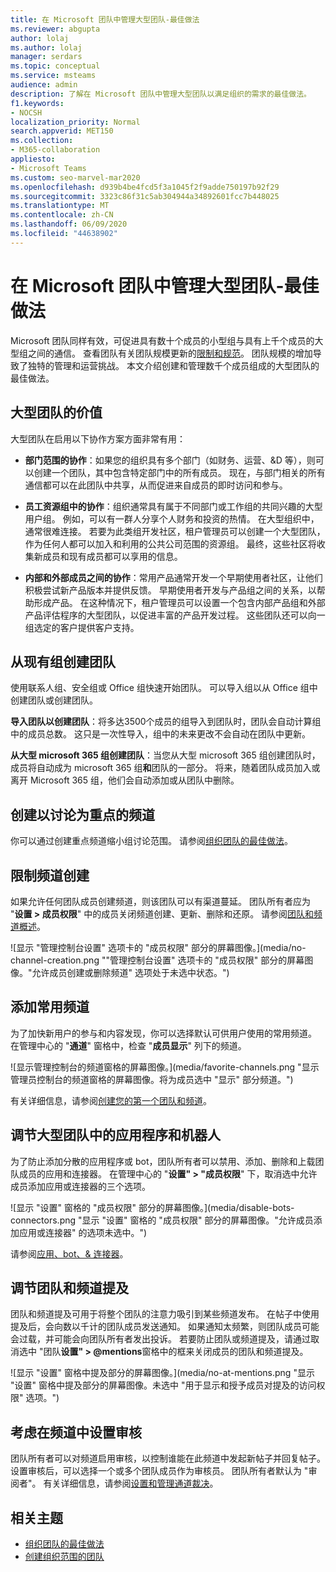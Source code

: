 ```yaml
---
title: 在 Microsoft 团队中管理大型团队-最佳做法
ms.reviewer: abgupta
author: lolaj
ms.author: lolaj
manager: serdars
ms.topic: conceptual
ms.service: msteams
audience: admin
description: 了解在 Microsoft 团队中管理大型团队以满足组织的需求的最佳做法。
f1.keywords:
- NOCSH
localization_priority: Normal
search.appverid: MET150
ms.collection:
- M365-collaboration
appliesto:
- Microsoft Teams
ms.custom: seo-marvel-mar2020
ms.openlocfilehash: d939b4be4fcd5f3a1045f2f9adde750197b92f29
ms.sourcegitcommit: 3323c86f31c5ab304944a34892601fcc7b448025
ms.translationtype: MT
ms.contentlocale: zh-CN
ms.lasthandoff: 06/09/2020
ms.locfileid: "44638902"
---
```

<a name="manage-large-teams-in-microsoft-teams---best-practices"></a>在 Microsoft 团队中管理大型团队-最佳做法
======================================================

Microsoft 团队同样有效，可促进具有数十个成员的小型组与具有上千个成员的大型组之间的通信。 查看团队有关团队规模更新的[限制和规范](limits-specifications-teams.md)。 团队规模的增加导致了独特的管理和运营挑战。 本文介绍创建和管理数千个成员组成的大型团队的最佳做法。

## <a name="value-of-large-teams"></a>大型团队的价值

大型团队在启用以下协作方案方面非常有用：

- **部门范围的协作**：如果您的组织具有多个部门（如财务、运营、&D 等），则可以创建一个团队，其中包含特定部门中的所有成员。 现在，与部门相关的所有通信都可以在此团队中共享，从而促进来自成员的即时访问和参与。

- **员工资源组中的协作**：组织通常具有属于不同部门或工作组的共同兴趣的大型用户组。 例如，可以有一群人分享个人财务和投资的热情。 在大型组织中，通常很难连接。 若要为此类组开发社区，租户管理员可以创建一个大型团队，作为任何人都可以加入和利用的公共公司范围的资源组。 最终，这些社区将收集新成员和现有成员都可以享用的信息。

- **内部和外部成员之间的协作**：常用产品通常开发一个早期使用者社区，让他们积极尝试新产品版本并提供反馈。 早期使用者开发与产品组之间的关系，以帮助形成产品。 在这种情况下，租户管理员可以设置一个包含内部产品组和外部产品评估程序的大型团队，以促进丰富的产品开发过程。 这些团队还可以向一组选定的客户提供客户支持。

## <a name="create-teams-from-existing-groups"></a>从现有组创建团队

使用联系人组、安全组或 Office 组快速开始团队。 可以导入组以从 Office 组中创建团队或创建团队。

**导入团队以创建团队**：将多达3500个成员的组导入到团队时，团队会自动计算组中的成员总数。 这只是一次性导入，组中的未来更改不会自动在团队中更新。

**从大型 microsoft 365 组创建团队**：当您从大型 microsoft 365 组创建团队时，成员将自动成为 microsoft 365 组**和**团队的一部分。 将来，随着团队成员加入或离开 Microsoft 365 组，他们会自动添加或从团队中删除。

## <a name="create-channels-to-focus-discussions"></a>创建以讨论为重点的频道

你可以通过创建重点频道缩小组讨论范围。 请参阅[组织团队的最佳做法](best-practices-organizing.md)。

## <a name="restrict-channel-creation"></a>限制频道创建

如果允许任何团队成员创建频道，则该团队可以有渠道蔓延。 团队所有者应为 "**设置 > 成员权限**" 中的成员关闭频道创建、更新、删除和还原。 请参阅[团队和频道概述](teams-channels-overview.md)。

![显示 "管理控制台设置" 选项卡的 "成员权限" 部分的屏幕图像。](media/no-channel-creation.png ""管理控制台设置" 选项卡的 "成员权限" 部分的屏幕图像。"允许成员创建或删除频道" 选项处于未选中状态。")

## <a name="add-favorite-channels"></a>添加常用频道

为了加快新用户的参与和内容发现，你可以选择默认可供用户使用的常用频道。 在管理中心的 "**通道**" 窗格中，检查 "**成员显示**" 列下的频道。

![显示管理控制台的频道窗格的屏幕图像。](media/favorite-channels.png "显示管理员控制台的频道窗格的屏幕图像。将为成员选中 "显示" 部分频道。")

 有关详细信息，请参阅[创建您的第一个团队和频道](get-started-with-teams-create-your-first-teams-and-channels.md)。

## <a name="regulate-applications-and-bots-in-large-teams"></a>调节大型团队中的应用程序和机器人

为了防止添加分散的应用程序或 bot，团队所有者可以禁用、添加、删除和上载团队成员的应用和连接器。 在管理中心的 "**设置" > "成员权限**" 下，取消选中允许成员添加应用或连接器的三个选项。

![显示 "设置" 窗格的 "成员权限" 部分的屏幕图像。](media/disable-bots-connectors.png "显示 "设置" 窗格的 "成员权限" 部分的屏幕图像。"允许成员添加应用或连接器" 的选项未选中。")

请参阅[应用、bot、& 连接器](deploy-apps-microsoft-teams-landing-page.md)。

## <a name="regulate-team-and-channel-mentions"></a>调节团队和频道提及

团队和频道提及可用于将整个团队的注意力吸引到某些频道发布。 在帖子中使用提及后，会向数以千计的团队成员发送通知。 如果通知太频繁，则团队成员可能会过载，并可能会向团队所有者发出投诉。 若要防止团队或频道提及，请通过取消选中 "团队**设置" > @mentions**窗格中的框来关闭成员的团队和频道提及。

![显示 "设置" 窗格中提及部分的屏幕图像。](media/no-at-mentions.png "显示 "设置" 窗格中提及部分的屏幕图像。未选中 "用于显示和授予成员对提及的访问权限" 选项。")

## <a name="consider-setting-up-moderation-in-your-channels"></a>考虑在频道中设置审核

团队所有者可以对频道启用审核，以控制谁能在此频道中发起新帖子并回复帖子。 设置审核后，可以选择一个或多个团队成员作为审核员。 团队所有者默认为 "审阅者"。 有关详细信息，请参阅[设置和管理通道裁决](manage-channel-moderation-in-teams.md)。

## <a name="related-topics"></a>相关主题

- [组织团队的最佳做法](best-practices-organizing.md)
- [创建组织范围的团队](create-an-org-wide-team.md)
